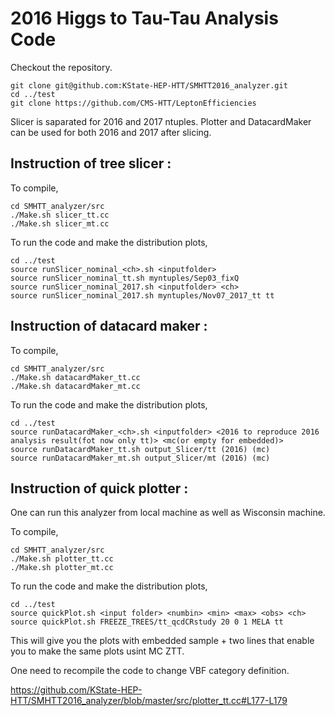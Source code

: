 # 2016 Higgs to Tau-Tau Analysis Code

Checkout the repository.
```
git clone git@github.com:KState-HEP-HTT/SMHTT2016_analyzer.git
cd ../test
git clone https://github.com/CMS-HTT/LeptonEfficiencies 
```

Slicer is saparated for 2016 and 2017 ntuples. Plotter and DatacardMaker can be used for both 2016 and 2017 after slicing.

## Instruction of tree slicer :

To compile,
```
cd SMHTT_analyzer/src
./Make.sh slicer_tt.cc 
./Make.sh slicer_mt.cc 
```

To run the code and make the distribution plots,

```
cd ../test
source runSlicer_nominal_<ch>.sh <inputfolder>
source runSlicer_nominal_tt.sh myntuples/Sep03_fixQ
source runSlicer_nominal_2017.sh <inputfolder> <ch>
source runSlicer_nominal_2017.sh myntuples/Nov07_2017_tt tt
```



## Instruction of datacard maker :

To compile,
```
cd SMHTT_analyzer/src
./Make.sh datacardMaker_tt.cc 
./Make.sh datacardMaker_mt.cc 
```

To run the code and make the distribution plots,

```
cd ../test
source runDatacardMaker_<ch>.sh <inputfolder> <2016 to reproduce 2016 analysis result(fot now only tt)> <mc(or empty for embedded)> 
source runDatacardMaker_tt.sh output_Slicer/tt (2016) (mc)
source runDatacardMaker_mt.sh output_Slicer/mt (2016) (mc) 
```


## Instruction of quick plotter :
One can run this analyzer from local machine as well as Wisconsin machine. 

To compile,
```
cd SMHTT_analyzer/src
./Make.sh plotter_tt.cc 
./Make.sh plotter_mt.cc 
```

To run the code and make the distribution plots,

```
cd ../test
source quickPlot.sh <input folder> <numbin> <min> <max> <obs> <ch> 
source quickPlot.sh FREEZE_TREES/tt_qcdCRstudy 20 0 1 MELA tt
```

This will give you the plots with embedded sample + two lines that enable you to make the same plots usint MC ZTT.


One need to recompile the code to change VBF category definition.

https://github.com/KState-HEP-HTT/SMHTT2016_analyzer/blob/master/src/plotter_tt.cc#L177-L179




